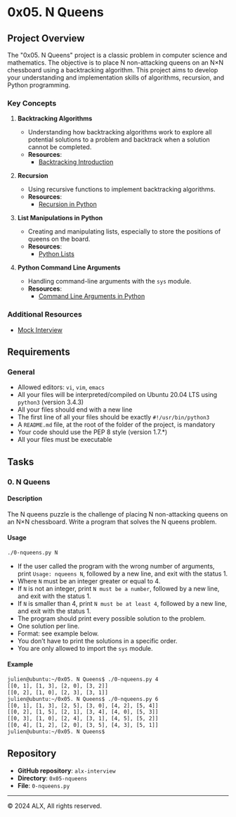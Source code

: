 # 0x05. N Queens

## Project Overview

The "0x05. N Queens" project is a classic problem in computer science and mathematics. The objective is to place N non-attacking queens on an N×N chessboard using a backtracking algorithm. This project aims to develop your understanding and implementation skills of algorithms, recursion, and Python programming.

### Key Concepts

1. **Backtracking Algorithms**
   - Understanding how backtracking algorithms work to explore all potential solutions to a problem and backtrack when a solution cannot be completed.
   - **Resources**: 
     - [Backtracking Introduction](https://example.com)

2. **Recursion**
   - Using recursive functions to implement backtracking algorithms.
   - **Resources**:
     - [Recursion in Python](https://example.com)

3. **List Manipulations in Python**
   - Creating and manipulating lists, especially to store the positions of queens on the board.
   - **Resources**:
     - [Python Lists](https://example.com)

4. **Python Command Line Arguments**
   - Handling command-line arguments with the `sys` module.
   - **Resources**:
     - [Command Line Arguments in Python](https://example.com)

### Additional Resources
- [Mock Interview](https://example.com)

## Requirements

### General

- Allowed editors: `vi`, `vim`, `emacs`
- All your files will be interpreted/compiled on Ubuntu 20.04 LTS using `python3` (version 3.4.3)
- All your files should end with a new line
- The first line of all your files should be exactly `#!/usr/bin/python3`
- A `README.md` file, at the root of the folder of the project, is mandatory
- Your code should use the PEP 8 style (version 1.7.*)
- All your files must be executable

## Tasks

### 0. N Queens

#### Description

The N queens puzzle is the challenge of placing N non-attacking queens on an N×N chessboard. Write a program that solves the N queens problem.

#### Usage

```sh
./0-nqueens.py N
```

- If the user called the program with the wrong number of arguments, print `Usage: nqueens N`, followed by a new line, and exit with the status 1.
- Where `N` must be an integer greater or equal to 4.
- If `N` is not an integer, print `N must be a number`, followed by a new line, and exit with the status 1.
- If `N` is smaller than 4, print `N must be at least 4`, followed by a new line, and exit with the status 1.
- The program should print every possible solution to the problem.
- One solution per line.
- Format: see example below.
- You don’t have to print the solutions in a specific order.
- You are only allowed to import the `sys` module.

#### Example

```sh
julien@ubuntu:~/0x05. N Queens$ ./0-nqueens.py 4
[[0, 1], [1, 3], [2, 0], [3, 2]]
[[0, 2], [1, 0], [2, 3], [3, 1]]
julien@ubuntu:~/0x05. N Queens$ ./0-nqueens.py 6
[[0, 1], [1, 3], [2, 5], [3, 0], [4, 2], [5, 4]]
[[0, 2], [1, 5], [2, 1], [3, 4], [4, 0], [5, 3]]
[[0, 3], [1, 0], [2, 4], [3, 1], [4, 5], [5, 2]]
[[0, 4], [1, 2], [2, 0], [3, 5], [4, 3], [5, 1]]
julien@ubuntu:~/0x05. N Queens$
```

## Repository

- **GitHub repository**: `alx-interview`
- **Directory**: `0x05-nqueens`
- **File**: `0-nqueens.py`

---

© 2024 ALX, All rights reserved.
